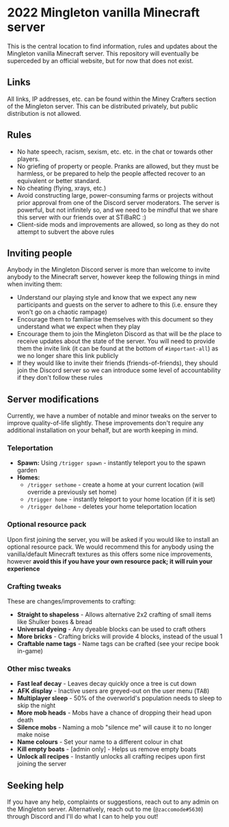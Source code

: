 # 2022 Mingleton vanilla Minecraft server
This is the central location to find information, rules and updates about the Mingleton vanilla Minecraft server. This repository will eventually be superceded by an official website, but for now that does not exist.

## Links
All links, IP addresses, etc. can be found within the Miney Crafters section of the Mingleton server. This can be distributed privately, but public distribution is not allowed.

## Rules
- No hate speech, racism, sexism, etc. etc. in the chat or towards other players.
- No griefing of property or people. Pranks are allowed, but they must be harmless, or be prepared to help the people affected recover to an equivalent or better standard.
- No cheating (flying, xrays, etc.)
- Avoid constructing large, power-consuming farms or projects without prior approval from one of the Discord server moderators. The server is powerful, but not infinitely so, and we need to be mindful that we share this server with our friends over at STiBaRC :)
- Client-side mods and improvements are allowed, so long as they do not attempt to subvert the above rules

## Inviting people
Anybody in the Mingleton Discord server is more than welcome to invite anybody to the Minecraft server, however keep the following things in mind when inviting them:
- Understand our playing style and know that we expect any new participants and guests on the server to adhere to this (i.e. ensure they won't go on a chaotic rampage)
- Encourage them to familiarise themselves with this document so they understand what we expect when they play
- Encourage them to join the Mingleton Discord as that will be *the* place to receive updates about the state of the server. You will need to provide them the invite link (it can be found at the bottom of `#important-all`) as we no longer share this link publicly
- If they would like to invite their friends (friends-of-friends), they should join the Discord server so we can introduce some level of accountability if they don't follow these rules

## Server modifications
Currently, we have a number of notable and minor tweaks on the server to improve quality-of-life slightly. These improvements don't require any additional installation on your behalf, but are worth keeping in mind.

### Teleportation
- **Spawn:** Using `/trigger spawn` - instantly teleport you to the spawn garden
- **Homes:**
  - `/trigger sethome` - create a home at your current location (will override a previously set home)
  - `/trigger home` - instantly teleport to your home location (if it is set)
  - `/trigger delhome` - deletes your home teleportation location
  
### Optional resource pack
Upon first joining the server, you will be asked if you would like to install an optional resource pack. We would recommend this for anybody using the vanilla/default Minecraft textures as this offers some nice improvements, however **avoid this if you have your own resource pack; it will ruin your experience**

### Crafting tweaks
These are changes/improvements to crafting:
- **Straight to shapeless** - Allows alternative 2x2 crafting of small items like Shulker boxes & bread
- **Universal dyeing** - Any dyeable blocks can be used to craft others
- **More bricks** - Crafting bricks will provide 4 blocks, instead of the usual 1
- **Craftable name tags** - Name tags can be crafted (see your recipe book in-game)

### Other misc tweaks
- **Fast leaf decay** - Leaves decay quickly once a tree is cut down
- **AFK display** - Inactive users are greyed-out on the user menu (<kbd>TAB</kbd>)
- **Multiplayer sleep** - 50% of the overworld's population needs to sleep to skip the night
- **More mob heads** - Mobs have a chance of dropping their head upon death
- **Silence mobs** - Naming a mob "silence me" will cause it to no longer make noise
- **Name colours** - Set your name to a different colour in chat
- **Kill empty boats** - [admin only] - Helps us remove empty boats
- **Unlock all recipes** - Instantly unlocks all crafting recipes upon first joining the server

## Seeking help
If you have any help, complaints or suggestions, reach out to any admin on the Mingleton server. Alternatively, reach out to me (`@zaccomode#5630`) through Discord and I'll do what I can to help you out!
